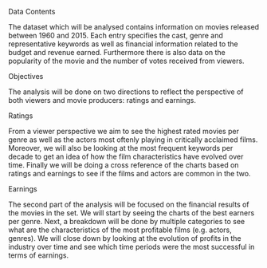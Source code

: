 Data Contents

The dataset which will be analysed contains information on movies released between 1960 and 2015. Each entry specifies the cast, genre and representative keywords as well as financial information related to the budget and revenue earned. Furthermore there is also data on the popularity of the movie and the number of votes received from viewers.

Objectives 

The analysis will be done on two directions to reflect the perspective of both viewers and movie producers: ratings and earnings.

Ratings 

From a viewer perspective we aim to see the highest rated movies per genre as well as the actors most oftenly playing in critically acclaimed films. Moreover, we will also be looking at the most frequent keywords per decade to get an idea of how the film characteristics have evolved over time. Finally we will be doing a cross reference of the charts based on ratings and earnings to see if the films and actors are common in the two.

Earnings 

The second part of the analysis will be focused on the financial results of the movies in the set. We will start by seeing the charts of the best earners per genre. Next, a breakdown will be done by multiple categories to see what are the characteristics of the most profitable films (e.g. actors, genres). We will close down by looking at the evolution of profits in the industry over time and see which time periods were the most successful in terms of earnings.
